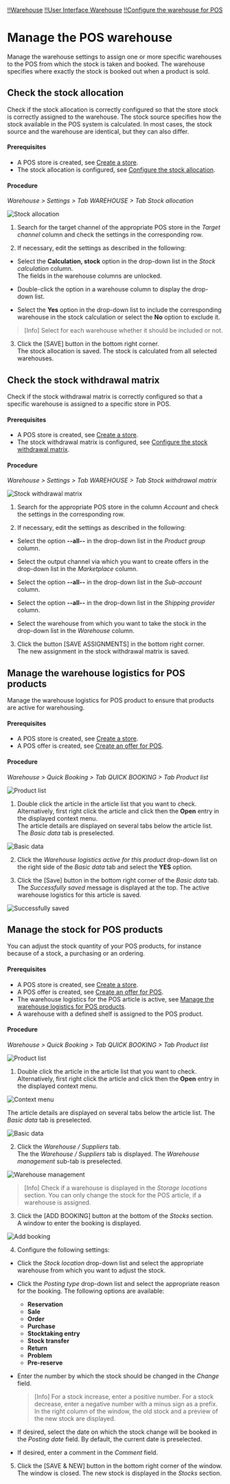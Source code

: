 [!!Warehouse](RetailSuiteWarehousing)
[!!User Interface Warehouse](../../RetailSuiteWarehousing/UserInterface/00_UserInterface.md)
[!!Configure the warehouse for POS](./01_ConfigureWarehouse.md)


# Manage the POS warehouse

Manage the warehouse settings to assign one or more specific warehouses to the POS from which the stock is taken and booked. The warehouse specifies where exactly the stock is booked out when a product is sold.

## Check the stock allocation

Check if the stock allocation is correctly configured so that the store stock is correctly assigned to the warehouse. The stock source specifies how the stock available in the POS system is calculated. In most cases, the stock source and the warehouse are identical, but they can also differ.   

#### Prerequisites

- A POS store is created, see [Create a store](./06_CreateStore.md).
- The stock allocation is configured, see [Configure the stock allocation](./06_CreateStore.md#configure-the-stock-allocation).

#### Procedure

*Warehouse > Settings > Tab WAREHOUSE > Tab Stock allocation*

![Stock allocation](../../Assets/Screenshots/RetailSuiteWarehousing/Settings/Warehouse/StockAllocation/StockAllocation.png "[Stock allocation]")

1.  Search for the target channel of the appropriate POS store in the *Target channel* column and check the settings in the corresponding row.

2. If necessary, edit the settings as described in the following:
  - Select the **Calculation, stock** option in the drop-down list in the *Stock calculation* column.   
    The fields in the warehouse columns are unlocked.

  - Double-click the option in a warehouse column to display the drop-down list.

  - Select the **Yes** option in the drop-down list to include the corresponding warehouse in the stock calculation or select the **No** option to exclude it.

  > [Info] Select for each warehouse whether it should be included or not.

3. Click the [SAVE] button in the bottom right corner.   
  The stock allocation is saved. The stock is calculated from all selected warehouses.



## Check the stock withdrawal matrix

Check if the stock withdrawal matrix is correctly configured so that a specific warehouse is assigned to a specific store in POS.

#### Prerequisites

- A POS store is created, see [Create a store](./06_CreateStore.md).
- The stock withdrawal matrix is configured, see [Configure the stock withdrawal matrix](./06_CreateStore.md#configure-the-stock-withdrawal-matrix).

#### Procedure

*Warehouse > Settings > Tab WAREHOUSE > Tab Stock withdrawal matrix*

![Stock withdrawal matrix](../../Assets/Screenshots/RetailSuiteWarehousing/Settings/Warehouse/StockWithdrawalMatrix/StockWithdrawalMatrix.png "[Stock withdrawal matrix]")

1. Search for the appropriate POS store in the column *Account* and check the settings in the corresponding row.   

2. If necessary, edit the settings as described in the following:

  + Select the option **--all--** in the drop-down list in the *Product group* column.

  + Select the output channel via which you want to create offers in the drop-down list in the *Marketplace* column.

  + Select the option **--all--** in the drop-down list in the *Sub-account* column.

  + Select the option **--all--** in the drop-down list in the *Shipping provider* column.

  + Select the warehouse from which you want to take the stock in the drop-down list in the *Warehouse* column.

3. Click the button [SAVE ASSIGNMENTS] in the bottom right corner.   
  The new assignment in the stock withdrawal matrix is saved.



## Manage the warehouse logistics for POS products

Manage the warehouse logistics for POS product to ensure that products are active for warehousing.

#### Prerequisites

- A POS store is created, see [Create a store](./06_CreateStore.md).
- A POS offer is created, see [Create an offer for POS](./07_ManageOffers.md#create-an-offer-for-pos).

#### Procedure

*Warehouse > Quick Booking > Tab QUICK BOOKING > Tab Product list*

![Product list](../../Assets/Screenshots/RetailSuiteWarehousing/QuickBooking/ProductList.png "[Product list]")

1.  Double click the article in the article list that you want to check. Alternatively, first right click the article and click then the **Open** entry in the displayed context menu.    
  The article details are displayed on several tabs below the article list. The *Basic data* tab is preselected.

  ![Basic data](../../Assets/Screenshots/RetailSuiteWarehousing/QuickBooking/BasicData/BasicData.png "[Basic data]")

2. Click the *Warehouse logistics active for this product* drop-down list on the right side of the *Basic data* tab and select the **YES** option.


3. Click the [Save] button in the bottom right corner of the *Basic data* tab.   
  The *Successfully saved* message is displayed at the top. The active warehouse logistics for this article is saved.

  ![Successfully saved](../../Assets/Screenshots/RetailSuiteWarehousing/QuickBooking/SuccessfullySaved.png "[Successfully saved]")



## Manage the stock for POS products

You can adjust the stock quantity of your POS products, for instance because of a stock, a purchasing or an ordering.

#### Prerequisites

- A POS store is created, see [Create a store](./06_CreateStore.md).
- A POS offer is created, see [Create an offer for POS](./07_ManageOffers.md#create-an-offer-for-pos).
- The warehouse logistics for the POS article is active, see [Manage the warehouse logistics for POS products](#manage-the-warehouse-logistics-for-pos-products).
- A warehouse with a defined shelf is assigned to the POS product.

#### Procedure

*Warehouse > Quick Booking > Tab QUICK BOOKING > Tab Product list*

![Product list](../../Assets/Screenshots/RetailSuiteWarehousing/QuickBooking/ProductList.png "[Product list]")

1.  Double click the article in the article list that you want to check. Alternatively, first right click the article and click then the **Open** entry in the displayed context menu.    

  ![Context menu](../../Assets/Screenshots/RetailSuiteWarehousing/QuickBooking/ContextMenu.png "[Context menu]")   

  The article details are displayed on several tabs below the article list. The *Basic data* tab is preselected.

  ![Basic data](../../Assets/Screenshots/RetailSuiteWarehousing/QuickBooking/BasicData/BasicData.png "[Basic data]")

2. Click the *Warehouse / Suppliers* tab.   
  The the *Warehouse / Suppliers* tab is displayed. The *Warehouse management* sub-tab is preselected.

  ![Warehouse management](../../Assets/Screenshots/RetailSuiteWarehousing/QuickBooking/WarehouseSuppliers/WarehouseManagement/WarehouseManagement.png "[Warehouse management]")

  > [Info] Check if a warehouse is displayed in the *Storage locations* section. You can only change the stock for the POS article, if a warehouse is assigned.

3. Click the [ADD BOOKING] button at the bottom of the *Stocks* section.   
  A window to enter the booking is displayed.

  ![Add booking](../../Assets/Screenshots/RetailSuiteWarehousing/QuickBooking/WarehouseSuppliers/WarehouseManagement/AddBooking.png "[Add booking]")

4. Configure the following settings:

  + Click the *Stock location* drop-down list and select the appropriate warehouse from which you want to adjust the stock.

  + Click the *Posting type* drop-down list and select the appropriate reason for the booking. The following options are available:
      - **Reservation**
      - **Sale**
      - **Order**
      - **Purchase**
      - **Stocktaking entry**
      - **Stock transfer**
      - **Return**
      - **Problem**
      - **Pre-reserve**


  + Enter the number by which the stock should be changed in the *Change* field.

    > [Info] For a stock increase, enter a positive number. For a stock decrease, enter a negative number with a minus sign as a prefix. In the right column of the window, the old stock and a preview of the new stock are displayed.  

  + If desired, select the date on which the stock change will be booked in the *Posting date* field. By default, the current date is preselected.

  + If desired, enter a comment in the *Comment* field.

5. Click the [SAVE & NEW] button in the bottom right corner of the window.   
  The window is closed. The new stock is displayed in the *Stocks* section.
